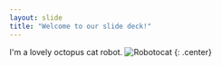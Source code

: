 ```yaml
---
layout: slide
title: "Welcome to our slide deck!"
---
```


I'm a lovely octopus cat robot.
![Robotocat](https://octodex.github.com/images/Robotocat.png)
{: .center}
